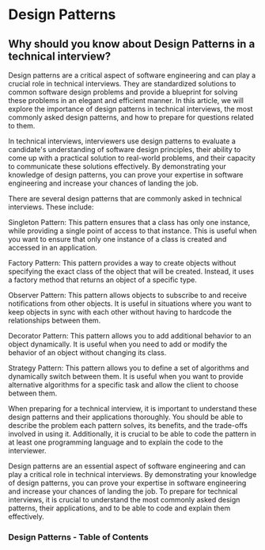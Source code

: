 # Design Patterns

## Why should you know about Design Patterns in a technical interview?

Design patterns are a critical aspect of software engineering and can play a crucial role in technical interviews. They are standardized solutions to common software design problems and provide a blueprint for solving these problems in an elegant and efficient manner. In this article, we will explore the importance of design patterns in technical interviews, the most commonly asked design patterns, and how to prepare for questions related to them.

In technical interviews, interviewers use design patterns to evaluate a candidate's understanding of software design principles, their ability to come up with a practical solution to real-world problems, and their capacity to communicate these solutions effectively. By demonstrating your knowledge of design patterns, you can prove your expertise in software engineering and increase your chances of landing the job.

There are several design patterns that are commonly asked in technical interviews. These include:

Singleton Pattern: This pattern ensures that a class has only one instance, while providing a single point of access to that instance. This is useful when you want to ensure that only one instance of a class is created and accessed in an application.

Factory Pattern: This pattern provides a way to create objects without specifying the exact class of the object that will be created. Instead, it uses a factory method that returns an object of a specific type.

Observer Pattern: This pattern allows objects to subscribe to and receive notifications from other objects. It is useful in situations where you want to keep objects in sync with each other without having to hardcode the relationships between them.

Decorator Pattern: This pattern allows you to add additional behavior to an object dynamically. It is useful when you need to add or modify the behavior of an object without changing its class.

Strategy Pattern: This pattern allows you to define a set of algorithms and dynamically switch between them. It is useful when you want to provide alternative algorithms for a specific task and allow the client to choose between them.

When preparing for a technical interview, it is important to understand these design patterns and their applications thoroughly. You should be able to describe the problem each pattern solves, its benefits, and the trade-offs involved in using it. Additionally, it is crucial to be able to code the pattern in at least one programming language and to explain the code to the interviewer.

Design patterns are an essential aspect of software engineering and can play a critical role in technical interviews. By demonstrating your knowledge of design patterns, you can prove your expertise in software engineering and increase your chances of landing the job. To prepare for technical interviews, it is crucial to understand the most commonly asked design patterns, their applications, and to be able to code and explain them effectively.

### Design Patterns - Table of Contents